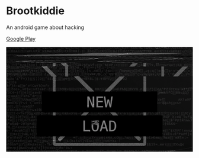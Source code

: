 # Brootkiddie
An android game about hacking

[Google Play](https://play.google.com/store/apps/details?id=ru.cryhards.brootkiddie)

![kek](https://github.com/lunakoly/Brootkiddie/blob/brand_new_version/images/screen.png)
